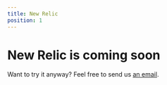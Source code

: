 ```yaml
---
title: New Relic
position: 1
---
```


# New Relic is coming soon


Want to try it anyway? Feel free to send us [an email](deals@clever-cloud.com).